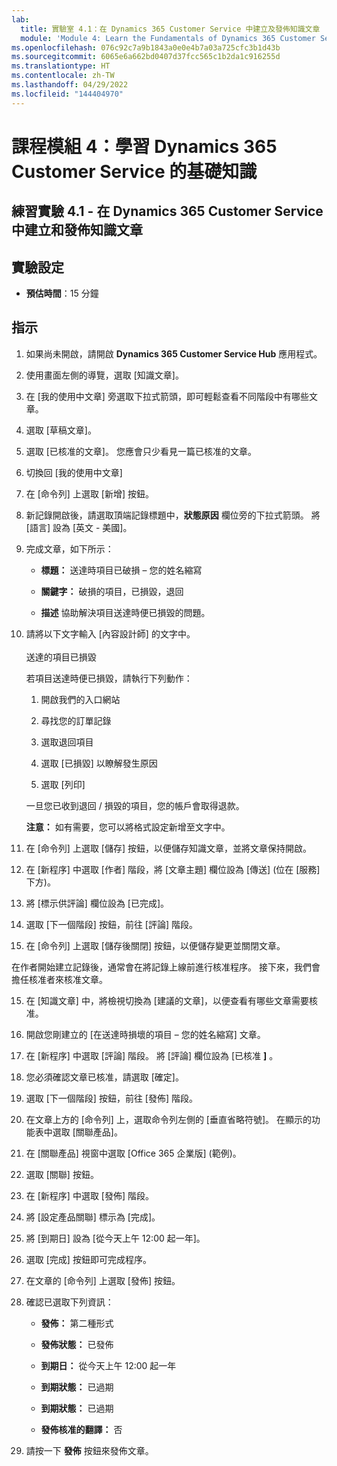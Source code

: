 ```yaml
---
lab:
  title: 實驗室 4.1：在 Dynamics 365 Customer Service 中建立及發佈知識文章
  module: 'Module 4: Learn the Fundamentals of Dynamics 365 Customer Service'
ms.openlocfilehash: 076c92c7a9b1843a0e0e4b7a03a725cfc3b1d43b
ms.sourcegitcommit: 6065e6a662bd0407d37fcc565c1b2da1c916255d
ms.translationtype: HT
ms.contentlocale: zh-TW
ms.lasthandoff: 04/29/2022
ms.locfileid: "144404970"
---
```

<a name="module-4-learn-the-fundamentals-of-dynamics-365-customer-service"></a>課程模組 4：學習 Dynamics 365 Customer Service 的基礎知識
========================

## <a name="practice-lab-41---create-and-publish-a-knowlege-article-in-dynamics-365-customer-service"></a>練習實驗 4.1 - 在 Dynamics 365 Customer Service 中建立和發佈知識文章

## <a name="lab-setup"></a>實驗設定

  - **預估時間**：15 分鐘

## <a name="instructions"></a>指示

1. 如果尚未開啟，請開啟 **Dynamics 365 Customer Service Hub** 應用程式。 

2. 使用畫面左側的導覽，選取 [知識文章]。 

3. 在 [我的使用中文章] 旁選取下拉式箭頭，即可輕鬆查看不同階段中有哪些文章。 

4. 選取 [草稿文章]。 

5. 選取 [已核准的文章]。 您應會只少看見一篇已核准的文章。  

6. 切換回 [我的使用中文章]

7. 在 [命令列] 上選取 [新增] 按鈕。 

8. 新記錄開啟後，請選取頂端記錄標題中，**狀態原因** 欄位旁的下拉式箭頭。 將 [語言] 設為 [英文 - 美國]。

8. 完成文章，如下所示：

    - **標題：** 送達時項目已破損 – 您的姓名縮寫

    - **關鍵字：** 破損的項目，已損毀，退回

    - **描述** 協助解決項目送達時便已損毀的問題。 

9. 請將以下文字輸入 [內容設計師] 的文字中。   
‎  
‎   送達的項目已損毀

    若項目送達時便已損毀，請執行下列動作：

    1. 開啟我們的入口網站

    2. 尋找您的訂單記錄

    3. 選取退回項目

    4. 選取 [已損毀] 以瞭解發生原因

    5. 選取 [列印]

    一旦您已收到退回 / 損毀的項目，您的帳戶會取得退款。

    **注意：** 如有需要，您可以將格式設定新增至文字中。 

10. 在 [命令列] 上選取 [儲存] 按鈕，以便儲存知識文章，並將文章保持開啟。 

11. 在 [新程序] 中選取 [作者] 階段，將 [文章主題] 欄位設為 [傳送] (位在 [服務] 下方)。 

12. 將 [標示供評論] 欄位設為 [已完成]。

13. 選取 [下一個階段] 按鈕，前往 [評論] 階段。

14. 在 [命令列] 上選取 [儲存後關閉] 按鈕，以便儲存變更並關閉文章。

在作者開始建立記錄後，通常會在將記錄上線前進行核准程序。 接下來，我們會擔任核准者來核准文章。 

15. 在 [知識文章] 中，將檢視切換為 [建議的文章]，以便查看有哪些文章需要核准。 

16. 開啟您剛建立的 [在送達時損壞的項目 – 您的姓名縮寫] 文章。

17. 在 [新程序] 中選取 [評論] 階段。 將 [評論] 欄位設為 [已核准 **]** 。

18. 您必須確認文章已核准，請選取 [確定]。 

19. 選取 [下一個階段] 按鈕，前往 [發佈] 階段。 

20. 在文章上方的 [命令列] 上，選取命令列左側的 [垂直省略符號]。 在顯示的功能表中選取 [關聯產品]。 

21. 在 [關聯產品] 視窗中選取 [Office 365 企業版] (範例)。

22. 選取 [關聯] 按鈕。 

23. 在 [新程序] 中選取 [發佈] 階段。 

24. 將 [設定產品關聯] 標示為 [完成]。 

25. 將 [到期日] 設為 [從今天上午 12:00 起一年]。 

26. 選取 [完成] 按鈕即可完成程序。 

27. 在文章的 [命令列] 上選取 [發佈] 按鈕。 

28. 確認已選取下列資訊：

    - **發佈：** 第二種形式

    - **發佈狀態：** 已發佈

    - **到期日：** 從今天上午 12:00 起一年

    - **到期狀態：** 已過期

    - **到期狀態：** 已過期

    - **發佈核准的翻譯：** 否
    
29. 請按一下 **發佈** 按鈕來發佈文章。


